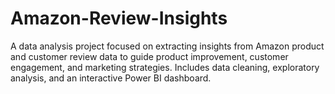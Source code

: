 # Amazon-Review-Insights
A data analysis project focused on extracting insights from Amazon product and customer review data to guide product improvement, customer engagement, and marketing strategies. Includes data cleaning, exploratory analysis, and an interactive Power BI dashboard.
